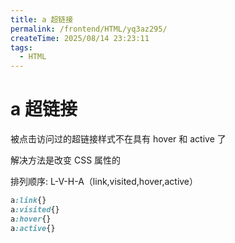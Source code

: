 ```yaml
---
title: a 超链接
permalink: /frontend/HTML/yq3az295/
createTime: 2025/08/14 23:23:11
tags:
  - HTML
---
```


# a 超链接

被点击访问过的超链接样式不在具有 hover 和 active 了

解决方法是改变 CSS 属性的

排列顺序: L-V-H-A（link,visited,hover,active）

```CSS
a:link{}
a:visited{}
a:hover{}
a:active{}
```
